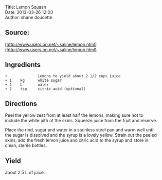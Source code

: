 Title: Lemon Squash  
Date: 2013-03-26 12:00  
Author: shane doucette  


## Source: 
[http://www.users.on.net/~saline/lemon.html](http://www.users.on.net/~saline/lemon.html)


## Ingredients
~~~~
+              Lemons to yield about 2 1/2 cups juice
+ 1    kg      white sugar
+ 2    L       water
+ 2    tsp     citric acid (optional)
~~~~


## Directions
Peel the yellow zest from at least half the lemons, making sure not to 
include the white pith of the skins.  Squeeze juice from the fruit and 
reserve. 

Place the rind, sugar and water in a stainless steel pan and warm well 
until the sugar is dissolved and the syrup is a lovely yellow.  Strain out 
the peeled skins, add the fresh lemon juice and citric acid to the syrup 
and store in clean, sterile bottles. 


## Yield
about 2.5 L of juice.

